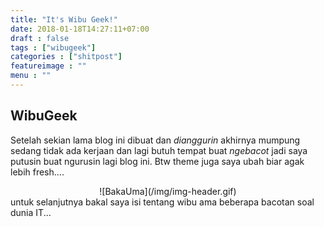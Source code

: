 ```yaml
---
title: "It's Wibu Geek!"
date: 2018-01-18T14:27:11+07:00
draft : false
tags : ["wibugeek"]
categories : ["shitpost"]
featureimage : ""
menu : ""
---
```

## WibuGeek 
Setelah sekian lama blog ini dibuat dan _dianggurin_ akhirnya mumpung sedang tidak ada kerjaan dan lagi butuh tempat buat _ngebacot_ jadi saya putusin buat ngurusin lagi blog ini. Btw theme juga saya ubah biar agak lebih fresh....  
<center>![BakaUma](/img/img-header.gif)</center>  
untuk selanjutnya bakal saya isi tentang wibu ama beberapa bacotan soal dunia IT... 